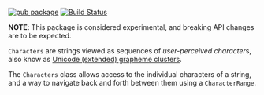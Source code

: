 [![pub package](https://img.shields.io/pub/v/characters.svg)](https://pub.dev/packages/characters)
[![Build Status](https://travis-ci.org/dart-lang/characters.svg?branch=master)](https://travis-ci.org/dart-lang/characters)

**NOTE**: This package is considered experimental, and breaking API changes are
to be expected.

`Characters` are strings viewed as sequences of *user-perceived character*s,
also know as [Unicode (extended) grapheme clusters](https://unicode.org/reports/tr29/#Grapheme_Cluster_Boundaries).

The `Characters` class allows access to the individual characters of a string,
and a way to navigate back and forth between them using a `CharacterRange`.
